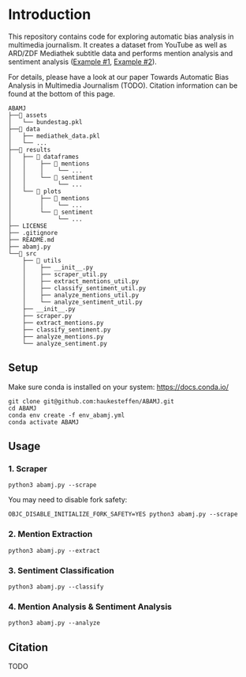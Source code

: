 # Introduction

This repository contains code for exploring automatic bias analysis in multimedia journalism. It creates a dataset from YouTube as well as ARD/ZDF Mediathek subtitle data and performs mention analysis and sentiment analysis ([Example #1](results/plots/mentions/party_mentions_zeromean.pdf), [Example #2](results/plots/sentiment/party_negative_zeromean.pdf)).

For details, please have a look at our paper Towards Automatic Bias Analysis in Multimedia Journalism (TODO). Citation information can be found at the bottom of this page.

```
ABAMJ
├──📂 assets
│   └── bundestag.pkl
├──📂 data
│   ├── mediathek_data.pkl
│   └── ...
├──📂 results
│   ├── 📂 dataframes
│   │    ├── 📂 mentions
│   │    │    └── ...
│   │    └── 📂 sentiment
│   │         └── ...
│   └── 📂 plots
│        ├── 📂 mentions
│        │    └── ...
│        └── 📂 sentiment
│             └── ...
├── LICENSE
├── .gitignore
├── README.md
├── abamj.py
└──📂 src
    ├── 📂 utils
    │    ├── __init__.py
    │    ├── scraper_util.py
    │    ├── extract_mentions_util.py
    │    ├── classify_sentiment_util.py
    │    ├── analyze_mentions_util.py
    │    └── analyze_sentiment_util.py
    ├── __init__.py
    ├── scraper.py
    ├── extract_mentions.py
    ├── classify_sentiment.py
    ├── analyze_mentions.py
    └── analyze_sentiment.py
```

## Setup
Make sure conda is installed on your system:
https://docs.conda.io/

```shell
git clone git@github.com:haukesteffen/ABAMJ.git
cd ABAMJ
conda env create -f env_abamj.yml
conda activate ABAMJ
```

## Usage

### 1. Scraper
```shell
python3 abamj.py --scrape
```

You may need to disable fork safety:
```shell
OBJC_DISABLE_INITIALIZE_FORK_SAFETY=YES python3 abamj.py --scrape
```
### 2. Mention Extraction
```shell
python3 abamj.py --extract
```

### 3. Sentiment Classification
```shell
python3 abamj.py --classify
```

### 4. Mention Analysis & Sentiment Analysis
```shell
python3 abamj.py --analyze
```

## Citation

TODO
